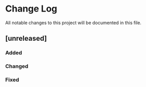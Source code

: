 # Change Log
All notable changes to this project will be documented in this file.

## [unreleased]

### Added

### Changed

### Fixed

